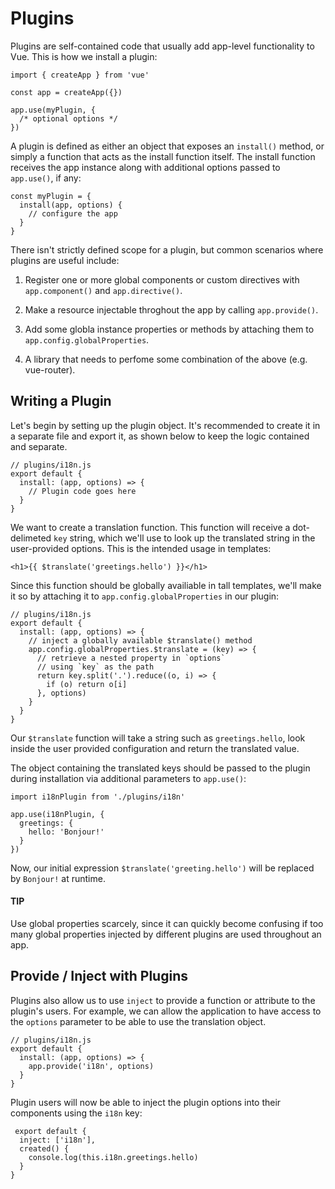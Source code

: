 # Plugins

Plugins are self-contained code that usually add app-level functionality to Vue. This is how we install a plugin:

``` 
import { createApp } from 'vue'

const app = createApp({})

app.use(myPlugin, {
  /* optional options */
})
```

A plugin is defined as either an object that exposes an ```install()``` method, or simply a function that acts as the install function itself. The install function receives the app instance along with additional options passed to ```app.use()```, if any:

``` 
const myPlugin = {
  install(app, options) {
    // configure the app
  }
}
```

There isn't strictly defined scope for a plugin, but common scenarios where plugins are useful include:

1. Register one or more global components or custom directives with ```app.component()``` and ```app.directive()```.

2. Make a resource injectable throghout the app by calling ```app.provide()```.

3. Add some globla instance properties or methods by attaching them to ```app.config.globalProperties```.

4. A library that needs to perfome some combination of the above (e.g. vue-router).

## Writing a Plugin

Let's begin by setting up the plugin object. It's recommended to create it in a separate file and export it, as shown below to keep the logic contained and separate.

``` 
// plugins/i18n.js
export default {
  install: (app, options) => {
    // Plugin code goes here
  }
}
```

We want to create a translation function. This function will receive a dot-delimeted ```key``` string, which we'll use to look up the translated string in the user-provided options. This is the intended usage in templates:

``` 
<h1>{{ $translate('greetings.hello') }}</h1>
```

Since this function should be globally availiable in tall templates, we'll make it so by attaching it to ```app.config.globalProperties``` in our plugin:

``` 
// plugins/i18n.js
export default {
  install: (app, options) => {
    // inject a globally available $translate() method
    app.config.globalProperties.$translate = (key) => {
      // retrieve a nested property in `options`
      // using `key` as the path
      return key.split('.').reduce((o, i) => {
        if (o) return o[i]
      }, options)
    }
  }
}
```

Our ```$translate``` function will take a string such as ```greetings.hello```, look inside the user provided configuration and return the translated value.

The object containing the translated keys should be passed to the plugin during installation via additional parameters to ```app.use()```:

``` 
import i18nPlugin from './plugins/i18n'

app.use(i18nPlugin, {
  greetings: {
    hello: 'Bonjour!'
  }
})
```

Now, our initial expression ```$translate('greeting.hello')``` will be replaced by ```Bonjour!``` at runtime.

#### TIP
Use global properties scarcely, since it can quickly become confusing if too many global properties injected by different plugins are used throughout an app.

## Provide / Inject with Plugins

Plugins also allow us to use ```inject``` to provide a function or attribute to the plugin's users. For example, we can allow the application to have access to the ```options``` parameter to be able to use the translation object.

``` 
// plugins/i18n.js
export default {
  install: (app, options) => {
    app.provide('i18n', options)
  }
}
```

Plugin users will now be able to inject the plugin options into their components using the ```i18n``` key:

```
 export default {
  inject: ['i18n'],
  created() {
    console.log(this.i18n.greetings.hello)
  }
}
```
